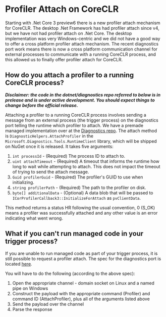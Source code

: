 
# Profiler Attach on CoreCLR

Starting with .Net Core 3 preview6 there is a new profiler attach mechanism for CoreCLR. The desktop .Net Framework has had profiler attach since v4, but we have not had profiler attach on .Net Core. The desktop implementation was very Windows-centric and we did not have a good way to offer a cross platform profiler attach mechanism. The recent diagnostics port work means there is now a cross platform communication channel for external processes to communicate with a running CoreCLR process, and this allowed us to finally offer profiler attach for CoreCLR.

## How do you attach a profiler to a running CoreCLR process?

***Disclaimer: the code in the dotnet/diagnostics repo referred to below is in prelease and is under active development. You should expect things to change before the official release.***

Attaching a profiler to a running CoreCLR process involves sending a message from an external process (the trigger process) on the diagnostics port telling the runtime which profiler to attach. We have a premade managed implementation over at the [Diagnostics repo](https://github.com/dotnet/diagnostics). The attach method is `DiagnosticHelpers.AttachProfiler` in the `Microsoft.Diagnostics.Tools.RuntimeClient` library, which will be shipped on NuGet once it is released. It takes five arguments:

1) `int processId`          - (Required) The process ID to attach to.
2) `uint attachTimeout`     - (Required) A timeout that informs the runtime how long to wait while attempting to attach. This does not impact the timeout of trying to send the attach message.
3) `Guid profilerGuid`      - (Required) The profiler's GUID to use when initializing.
4) `string profilerPath`    - (Required) The path to the profiler on disk.
5) `byte[] additionalData`  - (Optional) A data blob that will be passed to `ICorProfilerCallback3::InitializeForAttach` as `pvClientData`. 

This method returns a status HR following the usual convention, 0 (S_OK) means a profiler was successfully attached and any other value is an error indicating what went wrong.

## What if you can't run managed code in your trigger process?

If you are unable to run managed code as part of your trigger process, it is still possible to request a profiler attach. The spec for the diagnostics port is located [here](https://github.com/dotnet/diagnostics/blob/master/documentation/design-docs/ipc-protocol.md).

You will have to do the following (according to the above spec):
1) Open the appropriate channel - domain socket on Linux and a named pipe on Windows
2) Construct the payload with the appropriate command (Profiler) and command ID (AttachProfiler), plus all of the arguments listed above
3) Send the payload over the channel
4) Parse the response
